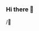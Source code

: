 ### Hi there 👋

<!--
**knectionz/knectionz** is a ✨ _special_ ✨ repository because its `README.md` (this file) appears on your GitHub profile.

Here are some ideas to get you started:

- 🔭 I’m currently working on the DAO for Knectionz Enterprises (A old company reorganized for a "New" Era...)
- 🌱 I’m currently learning python language .
- 👯 I’m looking to collaborate on a world changing project inspired by GOD when a tree fell on me in 1998 one month before taking a full basket ball scholarship to St Joseph’s college, finishing a Highschool career along with Kobe Bryant and Richard Hamilton as one of the elite with my peers, having to go into the IT field after the tree crushed my pelvis, requiring 20 surgeries in two weeks time, overcoming the doctors saying I'd never walk again, I got into the computer industry mastering the networking side working in world class data-centers, from hospitals to media(corporate) Comcast, to financials working on Wall St,NY,NY ...
- 🤔 I’m looking for help with ...
- 💬 Ask me about how to be part of creating a platform for GODs Kingdom..
- 📫 How to reach me: knectionz.us or 610-..
- 😄 Pronouns: ...
- ⚡ Fun fact: ...I played in the PA Keystone State Olympics with the best players from eastern PA, against the west which was led by Kobe Bryant.
-->
/🥛
